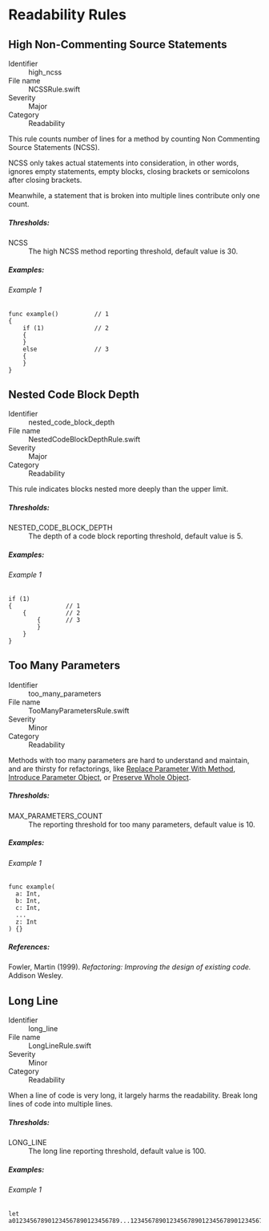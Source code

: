 # Readability Rules

## High Non-Commenting Source Statements

<dl>
<dt>Identifier</dt>
<dd>high_ncss</dd>
<dt>File name</dt>
<dd>NCSSRule.swift</dd>
<dt>Severity</dt>
<dd>Major</dd>
<dt>Category</dt>
<dd>Readability</dd>
</dl>

This rule counts number of lines for a method by
counting Non Commenting Source Statements (NCSS).

NCSS only takes actual statements into consideration,
in other words, ignores empty statements, empty blocks,
closing brackets or semicolons after closing brackets.

Meanwhile, a statement that is broken into multiple lines contribute only one count.

##### Thresholds:

<dl>
<dt>NCSS</dt>
<dd>The high NCSS method reporting threshold, default value is 30.</dd>
</dl>

##### Examples:

###### Example 1

```
func example()          // 1
{
    if (1)              // 2
    {
    }
    else                // 3
    {
    }
}
```


## Nested Code Block Depth

<dl>
<dt>Identifier</dt>
<dd>nested_code_block_depth</dd>
<dt>File name</dt>
<dd>NestedCodeBlockDepthRule.swift</dd>
<dt>Severity</dt>
<dd>Major</dd>
<dt>Category</dt>
<dd>Readability</dd>
</dl>

This rule indicates blocks nested more deeply than the upper limit.

##### Thresholds:

<dl>
<dt>NESTED_CODE_BLOCK_DEPTH</dt>
<dd>The depth of a code block reporting threshold, default value is 5.</dd>
</dl>

##### Examples:

###### Example 1

```
if (1)
{               // 1
    {           // 2
        {       // 3
        }
    }
}
```


## Too Many Parameters

<dl>
<dt>Identifier</dt>
<dd>too_many_parameters</dd>
<dt>File name</dt>
<dd>TooManyParametersRule.swift</dd>
<dt>Severity</dt>
<dd>Minor</dd>
<dt>Category</dt>
<dd>Readability</dd>
</dl>

Methods with too many parameters are hard to understand and maintain,
and are thirsty for refactorings, like
[Replace Parameter With Method](http://www.refactoring.com/catalog/replaceParameterWithMethod.html),
[Introduce Parameter Object](http://www.refactoring.com/catalog/introduceParameterObject.html),
or
[Preserve Whole Object](http://www.refactoring.com/catalog/preserveWholeObject.html).

##### Thresholds:

<dl>
<dt>MAX_PARAMETERS_COUNT</dt>
<dd>The reporting threshold for too many parameters, default value is 10.</dd>
</dl>

##### Examples:

###### Example 1

```
func example(
  a: Int,
  b: Int,
  c: Int,
  ...
  z: Int
) {}
```

##### References:

Fowler, Martin (1999). *Refactoring: Improving the design of existing code.* Addison Wesley.


## Long Line

<dl>
<dt>Identifier</dt>
<dd>long_line</dd>
<dt>File name</dt>
<dd>LongLineRule.swift</dd>
<dt>Severity</dt>
<dd>Minor</dd>
<dt>Category</dt>
<dd>Readability</dd>
</dl>

When a line of code is very long, it largely harms the readability.
Break long lines of code into multiple lines.

##### Thresholds:

<dl>
<dt>LONG_LINE</dt>
<dd>The long line reporting threshold, default value is 100.</dd>
</dl>

##### Examples:

###### Example 1

```
let a012345678901234567890123456789...1234567890123456789012345678901234567890123456789
```
